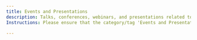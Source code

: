 ```yaml
---
title: Events and Presentations
description: Talks, conferences, webinars, and presentations related to Agile, DevOps, and software engineering.
Instructions: Please ensure that the category/tag 'Events and Presentations' is only applied to content specifically related to talks, conferences, webinars, and presentations concerning Agile, DevOps, and software engineering.

---
```


